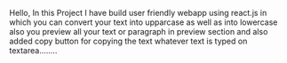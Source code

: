 Hello, 
In this Project I have build user friendly webapp using react.js in which you can convert your text into upparcase as well as into lowercase also you preview all your text or paragraph in preview section and also added copy button for copying the text whatever text is typed on textarea........
